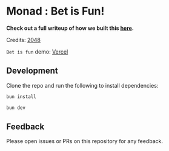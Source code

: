 # Monad : Bet is Fun!

**Check out a full writeup of how we built this [here](https://blog.monad.xyz/blog/build-2048).**

Credits: [2048](https://github.com/gabrielecirulli/2048)

`Bet is fun` 
demo: [Vercel](https://2048-frontend-eight.vercel.app)

## Development

Clone the repo and run the following to install dependencies:

```bash
bun install
```


```bash
bun dev
```

## Feedback

Please open issues or PRs on this repository for any feedback.
